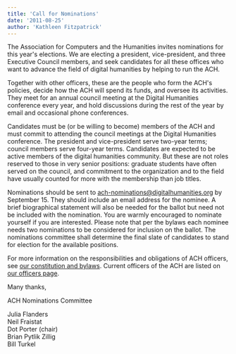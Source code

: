 ```yaml
---
title: 'Call for Nominations'
date: '2011-08-25'
author: 'Kathleen Fitzpatrick'
---
```

The Association for Computers and the Humanities invites nominations for this year's elections. We are electing a president, vice-president, and three Executive Council members, and seek candidates for all these offices who want to advance the field of digital humanities by helping to run the ACH.

Together with other officers, these are the people who form the ACH's policies, decide how the ACH will spend its funds, and oversee its activities. They meet for an annual council meeting at the Digital Humanities conference every year, and hold discussions during the rest of the year by email and occasional phone conferences.

Candidates must be (or be willing to become) members of the ACH and must commit to attending the council meetings at the Digital Humanities conference. The president and vice-president serve two-year terms; council members serve four-year terms. Candidates are expected to be active members of the digital humanities community. But these are not roles reserved to those in very senior positions: graduate students have often served on the council, and commitment to the organization and to the field have usually counted for more with the membership than job titles.

Nominations should be sent to [ach-nominations@digitalhumanities.org](mailto:ach-nominations@digitalhumanities.org) by September 15. They should include an email address for the nominee. A brief biographical statement will also be needed for the ballot but need not be included with the nomination. You are warmly encouraged to nominate yourself if you are interested. Please note that per the bylaws each nominee needs two nominations to be considered for inclusion on the ballot. The nominations committee shall determine the final slate of candidates to stand for election for the available positions.

For more information on the responsibilities and obligations of ACH officers, see [our constitution and bylaws](/about/constitution). Current officers of the ACH are listed on [our officers page](/about/officers).

Many thanks,

ACH Nominations Committee

Julia Flanders  
Neil Fraistat  
Dot Porter (chair)  
Brian Pytlik Zillig  
Bill Turkel
